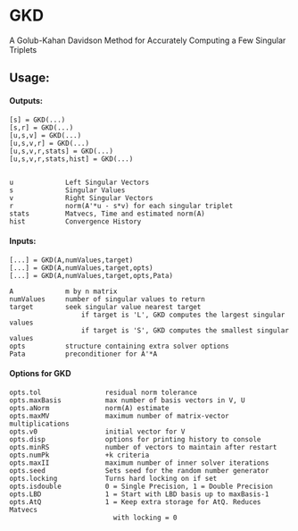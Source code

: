 # GKD


A Golub-Kahan Davidson Method for Accurately Computing a Few Singular Triplets


## Usage:
 
#### Outputs:
 
    [s] = GKD(...)
    [s,r] = GKD(...)
    [u,s,v] = GKD(...)
    [u,s,v,r] = GKD(...)
    [u,s,v,r,stats] = GKD(...)
    [u,s,v,r,stats,hist] = GKD(...)


    u             Left Singular Vectors
    s             Singular Values
    v             Right Singular Vectors
    r             norm(A'*u - s*v) for each singular triplet
    stats         Matvecs, Time and estimated norm(A)
    hist          Convergence History

#### Inputs:

    [...] = GKD(A,numValues,target)
    [...] = GKD(A,numValues,target,opts)
    [...] = GKD(A,numValues,target,opts,Pata)

    A             m by n matrix
    numValues     number of singular values to return
    target        seek singular value nearest target
                      if target is 'L', GKD computes the largest singular values
                      if target is 'S', GKD computes the smallest singular values
    opts          structure containing extra solver options
    Pata          preconditioner for A'*A

#### Options for GKD
  
    opts.tol                residual norm tolerance  
    opts.maxBasis           max number of basis vectors in V, U  
    opts.aNorm              norm(A) estimate 
    opts.maxMV              maximum number of matrix-vector multiplications  
    opts.v0                 initial vector for V 
    opts.disp               options for printing history to console  
    opts.minRS              number of vectors to maintain after restart  
    opts.numPk              +k criteria  
    opts.maxII              maximum number of inner solver iterations  
    opts.seed               Sets seed for the random number generator  
    opts.locking            Turns hard locking on if set 
    opts.isdouble           0 = Single Precision, 1 = Double Precision 
    opts.LBD                1 = Start with LBD basis up to maxBasis-1  
    opts.AtQ                1 = Keep extra storage for AtQ. Reduces Matvecs  
                              with locking = 0  
